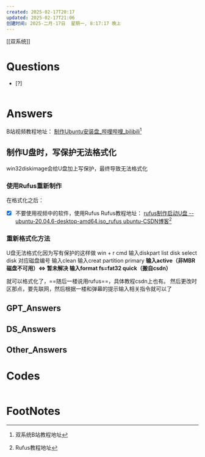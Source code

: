 ```yaml
---
created: 2025-02-17T20:17
updated: 2025-02-17T21:06
创建时间: 2025-二月-17日  星期一, 8:17:17 晚上
---
```

[[双系统]]

# Questions

- [?] 

```python

```

# Answers
B站视频教程地址： [制作Ubuntu安装盘\_哔哩哔哩\_bilibili](https://www.bilibili.com/video/BV1554y1n7zv?spm_id_from=333.788.videopod.episodes&vd_source=6c33cf6826337aad387874b66413aa72&p=4)[^2]

## 制作U盘时，写保护无法格式化
win32diskimage会给U盘加上写保护，最终导致无法格式化
### 使用Rufus重新制作
在格式化之后：
- [x] 不要使用视频中的软件，使用Rufus
Rufus教程地址： [rufus制作启动U盘 -- ubuntu-20.04.6-desktop-amd64.iso\_rufus ubuntu-CSDN博客](https://blog.csdn.net/qq_21386397/article/details/129894803?spm=1001.2014.3001.5506)[^1]

### 重新格式化方法
U盘无法格式化因为写有保护的这样做
win + r 
cmd
输入diskpart
     list disk
     select disk 对应磁盘编号
     输入clean
     输入creat partition primary
     **输入active（非MBR磁盘不可用）$\Longleftrightarrow$ 暂未解决
     输入format fs=fat32 quick（搬自csdn）**
     
就可以格式化了，==随后一楼说用rufus==，具体教程csdn上也有。
然后更改时区那点，要先联网，然后根据一楼和弹幕的提示输入相关指令就可以了


## GPT_Answers


## DS_Answers


## Other_Answers


# Codes

```python

```


# FootNotes

[^2]: 双系统B站教程地址
[^1]: Rufus教程地址